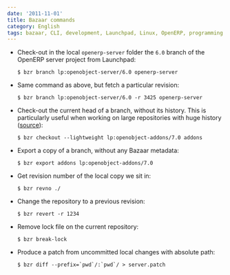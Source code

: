 ```yaml
---
date: '2011-11-01'
title: Bazaar commands
category: English
tags: bazaar, CLI, development, Launchpad, Linux, OpenERP, programming
---
```


- Check-out in the local `openerp-server` folder the `6.0` branch of the OpenERP server project from Launchpad:

  ```shell-session
  $ bzr branch lp:openobject-server/6.0 openerp-server
  ```

- Same command as above, but fetch a particular revision:

  ```shell-session
  $ bzr branch lp:openobject-server/6.0 -r 3425 openerp-server
  ```

- Check-out the current head of a branch, without its history. This is particularly useful when working on large repositories with huge history ([source](https://doc.bazaar.canonical.com/beta/en/user-guide/using_checkouts.html#getting-a-lightweight-checkout)):

  ```shell-session
  $ bzr checkout --lightweight lp:openobject-addons/7.0 addons
  ```

- Export a copy of a branch, without any Bazaar metadata:

  ```shell-session
  $ bzr export addons lp:openobject-addons/7.0
  ```

- Get revision number of the local copy we sit in:

  ```shell-session
  $ bzr revno ./
  ```

- Change the repository to a previous revision:

  ```shell-session
  $ bzr revert -r 1234
  ```

- Remove lock file on the current repository:

  ```shell-session
  $ bzr break-lock
  ```

- Produce a patch from uncommitted local changes with absolute path:

  ```shell-session
  $ bzr diff --prefix=`pwd`/:`pwd`/ > server.patch
  ```

